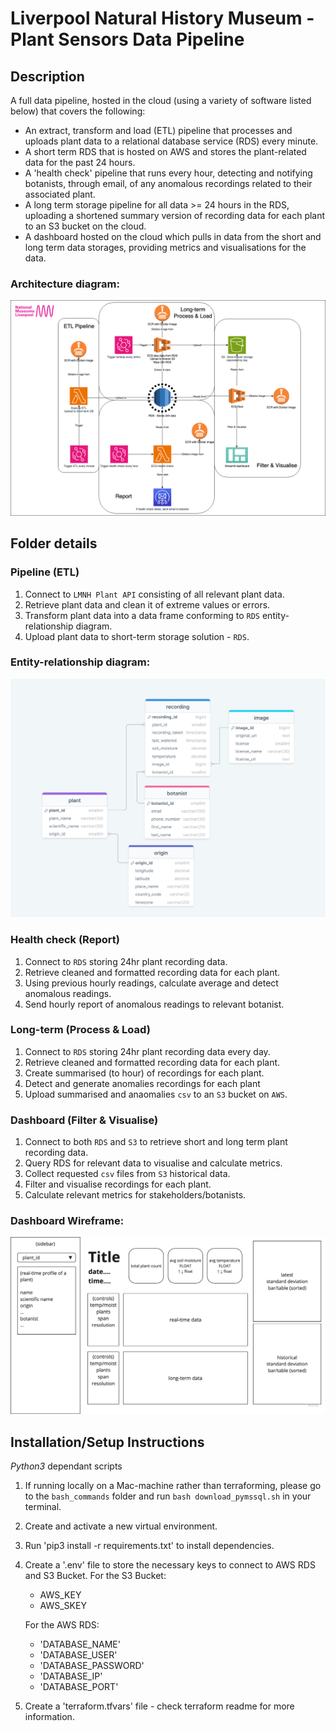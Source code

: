 # Liverpool Natural History Museum - Plant Sensors Data Pipeline

## Description 

A full data pipeline, hosted in the cloud (using a variety of software listed below) that covers the following:
- An extract, transform and load (ETL) pipeline that processes and uploads plant data to a relational database service (RDS) every minute.
- A short term RDS that is hosted on AWS and stores the plant-related data for the past 24 hours.
- A 'health check' pipeline that runs every hour, detecting and notifying botanists, through email, of any anomalous recordings related to their associated plant.
- A long term storage pipeline for all data >= 24 hours in the RDS, uploading a shortened summary version of recording data for each plant to an S3 bucket on the cloud.
- A dashboard hosted on the cloud which pulls in data from the short and long term data storages, providing metrics and visualisations for the data.

### Architecture diagram:

![screenshot](LMNH-plants-architecture-diagram.png)

## Folder details

### Pipeline (ETL)

1. Connect to `LMNH Plant API` consisting of all relevant plant data.
2. Retrieve plant data and clean it of extreme values or errors.
3. Transform plant data into a data frame conforming to `RDS` entity-relationship diagram.
4. Upload plant data to short-term storage solution - `RDS`.

### Entity-relationship diagram:

![screenshot](ERD-LMNH.png)

### Health check (Report)

1. Connect to `RDS` storing 24hr plant recording data.
2. Retrieve cleaned and formatted recording data for each plant.
3. Using previous hourly readings, calculate average and detect anomalous readings.
4. Send hourly report of anomalous readings to relevant botanist.

### Long-term (Process & Load)

1. Connect to `RDS` storing 24hr plant recording data every day.
2. Retrieve cleaned and formatted recording data for each plant.
3. Create summarised (to hour) of recordings for each plant.
4. Detect and generate anomalies recordings for each plant
5. Upload summarised and anaomalies `csv` to an `S3` bucket on `AWS`.

### Dashboard (Filter & Visualise)

1. Connect to both `RDS` and `S3` to retrieve short and long term plant recording data.
2. Query RDS for relevant data to visualise and calculate metrics.
3. Collect requested `csv` files from `S3` historical data.
4. Filter and visualise recordings for each plant.
5. Calculate relevant metrics for stakeholders/botanists.

### Dashboard Wireframe:
![screenshot](dashboard_wireframe.png)

## Installation/Setup Instructions

*Python3* dependant scripts

1. If running locally on a Mac-machine rather than terraforming, please go to the `bash_commands` folder and run `bash download_pymssql.sh` in your terminal.
2. Create and activate a new virtual environment.
3. Run 'pip3 install -r requirements.txt' to install dependencies.
4. Create a '.env' file to store the necessary keys to connect to AWS RDS and S3 Bucket.
    For the S3 Bucket:
    - AWS_KEY
    - AWS_SKEY

    For the AWS RDS:
    - 'DATABASE_NAME'
    - 'DATABASE_USER'
    - 'DATABASE_PASSWORD'
    - 'DATABASE_IP'
    - 'DATABASE_PORT'

5. Create a 'terraform.tfvars' file - check terraform readme for more information.